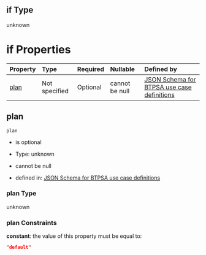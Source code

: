 ## if Type

unknown

# if Properties

| Property      | Type          | Required | Nullable       | Defined by                                                                                                                                                                                                                                  |
| :------------ | :------------ | :------- | :------------- | :------------------------------------------------------------------------------------------------------------------------------------------------------------------------------------------------------------------------------------------ |
| [plan](#plan) | Not specified | Optional | cannot be null | [JSON Schema for BTPSA use case definitions](btpsa-usecase-properties-services-items-allof-1-then-allof-61-then-allof-0-if-properties-plan.md "undefined#/properties/services/items/allOf/1/then/allOf/61/then/allOf/0/if/properties/plan") |

## plan



`plan`

*   is optional

*   Type: unknown

*   cannot be null

*   defined in: [JSON Schema for BTPSA use case definitions](btpsa-usecase-properties-services-items-allof-1-then-allof-61-then-allof-0-if-properties-plan.md "undefined#/properties/services/items/allOf/1/then/allOf/61/then/allOf/0/if/properties/plan")

### plan Type

unknown

### plan Constraints

**constant**: the value of this property must be equal to:

```json
"default"
```
